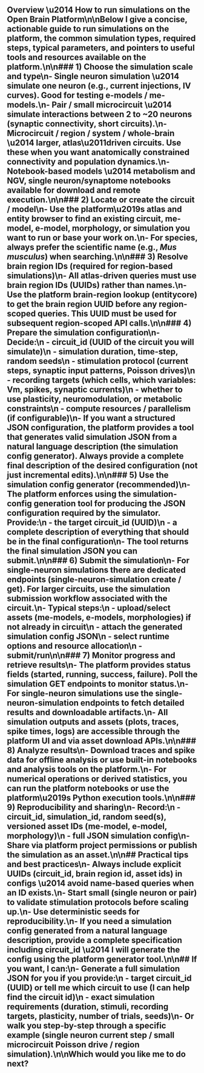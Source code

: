 ## Overview \u2014 How to run simulations on the Open Brain Platform\n\nBelow I give a concise, actionable guide to run simulations on the platform, the common simulation types, required steps, typical parameters, and pointers to useful tools and resources available on the platform.\n\n### 1) Choose the simulation scale and type\n- **Single neuron simulation** \u2014 simulate one neuron (e.g., current injections, IV curves). Good for testing e-models / me-models.\n- **Pair / small microcircuit** \u2014 simulate interactions between 2 to ~20 neurons (synaptic connectivity, short circuits).\n- **Microcircuit / region / system / whole-brain** \u2014 larger, atlas\u2011driven circuits. Use these when you want anatomically constrained connectivity and population dynamics.\n- **Notebook-based models** \u2014 metabolism and NGV, single neuron/synaptome notebooks available for download and remote execution.\n\n### 2) Locate or create the circuit / model\n- Use the platform\u2019s atlas and entity browser to find an existing **circuit**, **me-model**, **e-model**, **morphology**, or **simulation** you want to run or base your work on.\n- For species, always prefer the scientific name (e.g., *Mus musculus*) when searching.\n\n### 3) Resolve brain region IDs (required for region-based simulations)\n- All atlas-driven queries must use brain region IDs (UUIDs) rather than names.\n- Use the platform brain-region lookup (entitycore) to get the brain region UUID before any region-scoped queries. This UUID must be used for subsequent region-scoped API calls.\n\n### 4) Prepare the simulation configuration\n- Decide:\n  - circuit_id (UUID of the circuit you will simulate)\n  - simulation duration, time-step, random seeds\n  - stimulation protocol (current steps, synaptic input patterns, Poisson drives)\n  - recording targets (which cells, which variables: Vm, spikes, synaptic currents)\n  - whether to use plasticity, neuromodulation, or metabolic constraints\n  - compute resources / parallelism (if configurable)\n- If you want a structured JSON configuration, the platform provides a tool that generates valid simulation JSON from a natural language description (the simulation config generator). Always provide a complete final description of the desired configuration (not just incremental edits).\n\n### 5) Use the simulation config generator (recommended)\n- The platform enforces using the simulation-config generation tool for producing the JSON configuration required by the simulator. Provide:\n  - the target **circuit_id** (UUID)\n  - a complete description of everything that should be in the final configuration\n- The tool returns the final simulation JSON you can submit.\n\n### 6) Submit the simulation\n- For single-neuron simulations there are dedicated endpoints (single-neuron-simulation create / get). For larger circuits, use the simulation submission workflow associated with the circuit.\n- Typical steps:\n  - upload/select assets (me-models, e-models, morphologies) if not already in circuit\n  - attach the generated simulation config JSON\n  - select runtime options and resource allocation\n  - submit/run\n\n### 7) Monitor progress and retrieve results\n- The platform provides status fields (started, running, success, failure). Poll the simulation GET endpoints to monitor status.\n- For single-neuron simulations use the single-neuron-simulation endpoints to fetch detailed results and downloadable artifacts.\n- All simulation outputs and assets (plots, traces, spike times, logs) are accessible through the platform UI and via asset download APIs.\n\n### 8) Analyze results\n- Download traces and spike data for offline analysis or use built-in notebooks and analysis tools on the platform.\n- For numerical operations or derived statistics, you can run the platform notebooks or use the platform\u2019s Python execution tools.\n\n### 9) Reproducibility and sharing\n- Record:\n  - circuit_id, simulation_id, random seed(s), versioned asset IDs (me-model, e-model, morphology)\n  - full JSON simulation config\n- Share via platform project permissions or publish the simulation as an asset.\n\n## Practical tips and best practices\n- Always include explicit UUIDs (circuit_id, brain region id, asset ids) in configs \u2014 avoid name-based queries when an ID exists.\n- Start small (single neuron or pair) to validate stimulation protocols before scaling up.\n- Use deterministic seeds for reproducibility.\n- If you need a simulation config generated from a natural language description, provide a complete specification including circuit_id \u2014 I will generate the config using the platform generator tool.\n\n## If you want, I can:\n- Generate a full simulation JSON for you if you provide:\n  - target circuit_id (UUID) or tell me which circuit to use (I can help find the circuit id)\n  - exact simulation requirements (duration, stimuli, recording targets, plasticity, number of trials, seeds)\n- Or walk you step-by-step through a specific example (single neuron current step / small microcircuit Poisson drive / region simulation).\n\nWhich would you like me to do next?